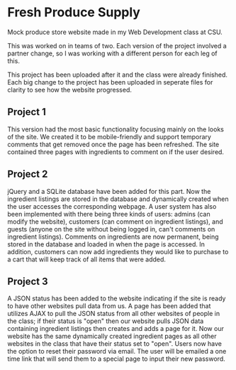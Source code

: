 # Fresh Produce Supply
Mock produce store website made in my Web Development class at CSU.

This was worked on in teams of two. Each version of the project involved a partner change, so I was working with a different person for each leg of this.

This project has been uploaded after it and the class were already finished. Each big change to the project has been uploaded in seperate files for clarity to see how the website progressed.

## Project 1

This version had the most basic functionality focusing mainly on the looks of the site. We created it to be mobile-friendly and support temporary comments that get removed once the page has been refreshed. The site contained three pages with ingredients to comment on if the user desired.

## Project 2

jQuery and a SQLite database have been added for this part. Now the ingredient listings are stored in the database and dynamically created when the user accesses the corresponding webpage. A user system has also been implemented with there being three kinds of users: admins (can modify the website), customers (can comment on ingredient listings), and guests (anyone on the site without being logged in, can't comments on ingredient listings). Comments on ingredients are now permanent, being stored in the database and loaded in when the page is accessed. In addition, customers can now add ingredients they would like to purchase to a cart that will keep track of all items that were added.

## Project 3

A JSON status has been added to the website indicating if the site is ready to have other websites pull data from us. A page has been added that utilizes AJAX to pull the JSON status from all other websites of people in the class; if their status is "open" then our website pulls JSON data containing ingredient listings then creates and adds a page for it. Now our website has the same dynamically created ingredient pages as all other websites in the class that have their status set to "open". Users now have the option to reset their password via email. The user will be emailed a one time link that will send them to a special page to input their new password.
